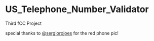 # US_Telephone_Number_Validator

Third fCC Project

special thanks to [@sergiorojoes](https://www.freepik.com/author/sergiorojoes/2#uuid=7f19446b-9292-4919-8665-8e96a02a2a1f) for the red phone pic!
